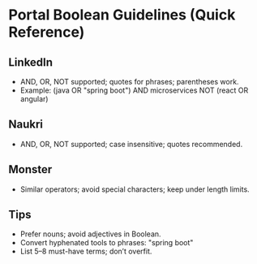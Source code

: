 # Portal Boolean Guidelines (Quick Reference)
## LinkedIn
- AND, OR, NOT supported; quotes for phrases; parentheses work.
- Example: (java OR "spring boot") AND microservices NOT (react OR angular)

## Naukri
- AND, OR, NOT supported; case insensitive; quotes recommended.

## Monster
- Similar operators; avoid special characters; keep under length limits.

## Tips
- Prefer nouns; avoid adjectives in Boolean.
- Convert hyphenated tools to phrases: "spring boot"
- List 5–8 must-have terms; don’t overfit.
